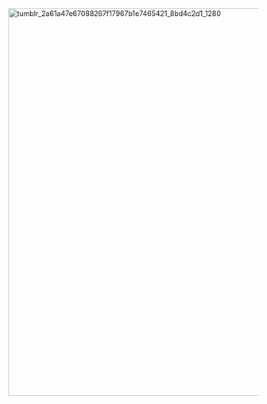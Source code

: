 
      
<img width="1280" height="780" alt="tumblr_2a61a47e67088267f17967b1e7465421_8bd4c2d1_1280" src="https://github.com/user-attachments/assets/6ed733b1-c36c-42be-959e-5b14c55d7251" />





